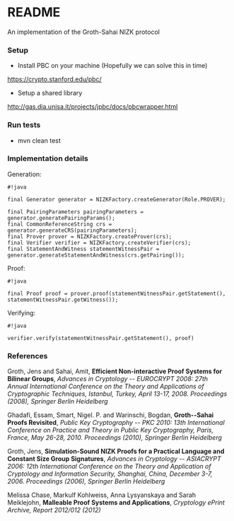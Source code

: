 # README #

An implementation of the Groth-Sahai NIZK protocol

### Setup ###

* Install PBC on your machine (Hopefully we can solve this in time)

https://crypto.stanford.edu/pbc/

* Setup a shared library

http://gas.dia.unisa.it/projects/jpbc/docs/pbcwrapper.html

### Run tests ###
* mvn clean test

### Implementation details ###
Generation:
```
#!java

final Generator generator = NIZKFactory.createGenerator(Role.PROVER);

final PairingParameters pairingParameters = generator.generatePairingParams();
final CommonReferenceString crs = generator.generateCRS(pairingParameters);
final Prover prover = NIZKFactory.createProver(crs);
final Verifier verifier = NIZKFactory.createVerifier(crs);
final StatementAndWitness statementWitnessPair = generator.generateStatementAndWitness(crs.getPairing());
```

Proof:
```
#!java

final Proof proof = prover.proof(statementWitnessPair.getStatement(), statementWitnessPair.getWitness());
```

Verifying:
```
#!java

verifier.verify(statementWitnessPair.getStatement(), proof)
```

### References ###
Groth, Jens and Sahai, Amit, **Efficient Non-interactive Proof Systems for Bilinear Groups**, *Advances in Cryptology -- EUROCRYPT 2008: 27th Annual International Conference on the Theory and Applications of Cryptographic Techniques, Istanbul, Turkey, April 13-17, 2008. Proceedings (2008), Springer Berlin Heidelberg*

Ghadafi, Essam, Smart, Nigel. P. and Warinschi, Bogdan, **Groth--Sahai Proofs Revisited**, *Public Key Cryptography -- PKC 2010: 13th International Conference on Practice and Theory in Public Key Cryptography, Paris, France, May 26-28, 2010. Proceedings (2010), Springer Berlin Heidelberg*

Groth, Jens, **Simulation-Sound NIZK Proofs for a Practical Language and Constant Size Group Signatures**, *Advances in Cryptology -- ASIACRYPT 2006: 12th International Conference on the Theory and Application of Cryptology and Information Security, Shanghai, China, December 3-7, 2006. Proceedings (2006), Springer Berlin Heidelberg*

Melissa Chase, Markulf Kohlweiss, Anna Lysyanskaya and Sarah Meiklejohn, **Malleable Proof Systems and Applications**, *Cryptology ePrint Archive, Report 2012/012 (2012)*
